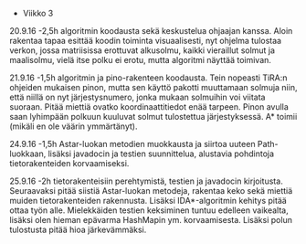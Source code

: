 * Viikko 3

20.9.16
-2,5h algoritmin koodausta sekä keskustelua ohjaajan kanssa. Aloin rakentaa tapaa esittää koodin toiminta visuaalisesti, nyt ohjelma tulostaa verkon, jossa matriisissa erottuvat alkusolmu, kaikki vieraillut solmut ja maalisolmu, vielä itse polku ei erotu, mutta algoritmi näyttää toimivan.

21.9.16
-1,5h algoritmin ja pino-rakenteen koodausta. Tein nopeasti TiRA:n ohjeiden mukaisen pinon, mutta sen käyttö pakotti muuttamaan solmuja niin, että niillä on nyt järjestysnumero, jonka mukaan solmuihin voi viitata suoraan. Pitää miettiä ovatko koordinaattitiedot enää tarpeen. Pinon avulla saan lyhimpään polkuun kuuluvat solmut tulostettua järjestyksessä. A* toimii (mikäli en ole väärin ymmärtänyt). 

24.9.16
-1,5h Astar-luokan metodien muokkausta ja siirtoa uuteen Path-luokkaan, lisäksi javadocin ja testien suunnittelua, alustavia pohdintoja tietorakenteiden korvaamiseksi.  

25.9.16
-2h tietorakenteisiin perehtymistä, testien ja javadocin kirjoitusta. Seuraavaksi pitää siistiä Astar-luokan metodeja, rakentaa keko sekä miettiä muiden tietorakenteiden rakennusta. Lisäksi IDA*-algoritmin kehitys pitää ottaa työn alle. Mielekkäiden testien keksiminen tuntuu edelleen vaikealta, lisäksi olen hieman epävarma HashMapin ym. korvaamisesta. Lisäksi polun tulostusta pitää hioa järkevämmäksi. 